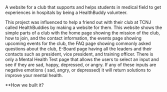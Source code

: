 A website for a club that supports and helps students in medical field to get experiences in hospitals by being a HealthBuddy volunteer. 


This project was influenced to help a friend out with their club at TCNJ called HealthBuddies by making a website for them. This website shows the simple parts of a club with the home page showing the mission of the club, how to join, and the contact information, the events page showing upcoming events for the club, the FAQ page showing commonly asked questions about the club, E-Board page having all the leaders and their contacts such as president, vice president, and training officer. There is only a Mental Health Test page that allows the users to select an input and see if they are sad, happy, depressed, or angry. If any of these inputs are negative emotions ( sad, angry, or depressed) it will return solutions to improve your mental health. 

**How we built it?
